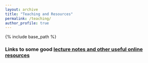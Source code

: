 ```yaml
---
layout: archive
title: "Teaching and Resources"
permalink: /teaching/
author_profile: true
---
```

{% include base_path %}
### Links to some good [lecture notes and other useful online resources](/teaching/onlineres)
